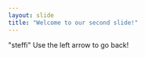 ```yaml
---
layout: slide
title: "Welcome to our second slide!"
---
```

"steffi"
Use the left arrow to go back!
